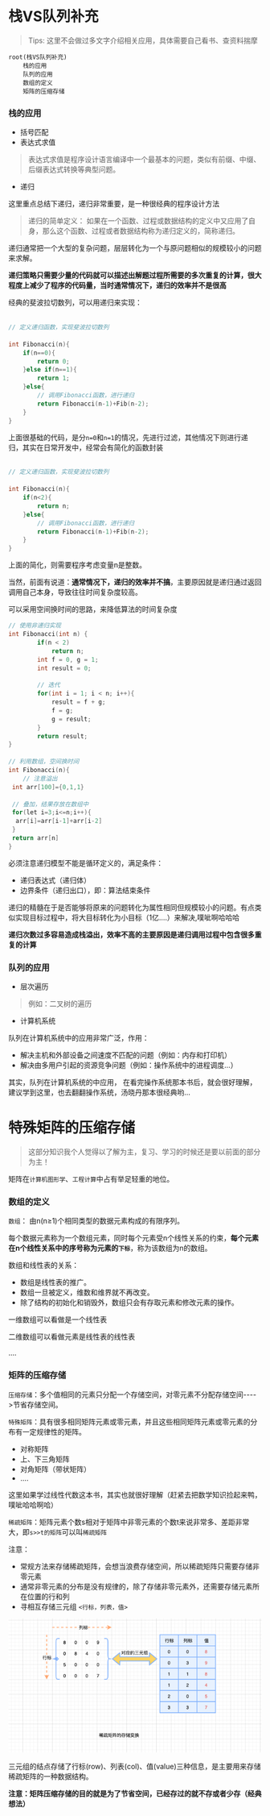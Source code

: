 
# 栈VS队列补充

> Tips: 这里不会做过多文字介绍相关应用，具体需要自己看书、查资料揣摩

```mindmap
root(栈VS队列补充)
    栈的应用
    队列的应用
    数组的定义
    矩阵的压缩存储
```

### 栈的应用

- 括号匹配
- 表达式求值

> 表达式求值是程序设计语言编译中一个最基本的问题，类似有前缀、中缀、后缀表达式转换等典型问题。

- 递归

这里重点总结下递归，递归非常重要，是一种很经典的程序设计方法

> 递归的简单定义： 如果在一个函数、过程或数据结构的定义中又应用了自身，那么这个函数、过程或者数据结构称为递归定义的，简称递归。

递归通常把一个大型的复杂问题，层层转化为一个与原问题相似的规模较小的问题来求解。

**递归策略只需要少量的代码就可以描述出解题过程所需要的多次重复的计算，很大程度上减少了程序的代码量，当时通常情况下，递归的效率并不是很高**

经典的斐波拉切数列，可以用递归来实现：

```cpp

// 定义递归函数，实现斐波拉切数列

int Fibonacci(n){
    if(n==0){
        return 0;
    }else if(n==1){
        return 1;
    }else{
        // 调用Fibonacci函数，进行递归
        return Fibonacci(n-1)+Fib(n-2);
    }
}


```

上面很基础的代码，是分`n=0`和`n=1`的情况，先进行过滤，其他情况下则进行递归，其实在日常开发中，经常会有简化的函数封装

```cpp

// 定义递归函数，实现斐波拉切数列

int Fibonacci(n){
    if(n<2){
        return n;
    }else{
        // 调用Fibonacci函数，进行递归
        return Fibonacci(n-1)+Fib(n-2);
    }
}

```

上面的简化，则需要程序考虑变量n是整数。

当然，前面有说道：**通常情况下，递归的效率并不搞**，主要原因就是递归通过返回调用自己本身，导致往往时间复杂度较高。

可以采用空间换时间的思路，来降低算法的时间复杂度

```cpp
// 使用非递归实现
int Fibonacci(int n) {
        if(n < 2)
            return n;
        int f = 0, g = 1;
        int result = 0;
        
        // 迭代
        for(int i = 1; i < n; i++){
            result = f + g;
            f = g;
            g = result;
        }
        return result;
}

// 利用数组，空间换时间
int Fibonacci(n){
    // 注意溢出
 int arr[100]={0,1,1}
 
 // 叠加，结果存放在数组中
 for(let i=3;i<=n;i++){
  arr[i]=arr[i-1]+arr[i-2]
 }
 return arr[n]
}

```

必须注意递归模型不能是循环定义的，满足条件：

- 递归表达式（递归体）
- 边界条件（递归出口），即：算法结束条件

递归的精髓在于是否能够将原来的问题转化为属性相同但规模较小的问题。有点类似实现目标过程中，将大目标转化为小目标（1亿....）来解决,噗呲啊哈哈哈

**递归次数过多容易造成栈溢出，效率不高的主要原因是递归调用过程中包含很多重复的计算**

### 队列的应用

- 层次遍历

> 例如：二叉树的遍历

- 计算机系统

队列在计算机系统中的应用非常广泛，作用：

- 解决主机和外部设备之间速度不匹配的问题（例如：内存和打印机）
- 解决由多用户引起的资源竞争问题（例如：操作系统中的进程调度...）

其实，队列在计算机系统的中应用， 在看完操作系统那本书后，就会很好理解，建议学到这里，也去翻翻操作系统，汤晓丹那本很经典哟...

# 特殊矩阵的压缩存储

> 这部分知识我个人觉得以了解为主，复习、学习的时候还是要以前面的部分为主！

矩阵在`计算机图形学`、`工程计算`中占有举足轻重的地位。

### 数组的定义

`数组`： 由n(n≥1)个相同类型的数据元素构成的有限序列。

每个数据元素称为一个数组元素，同时每个元素受n个线性关系的约束，**每个元素在n个线性关系中的序号称为元素的`下标`**，称为该数组为n的数组。

数组和线性表的关系：

- 数组是线性表的推广。
- 数组一旦被定义，维数和维界就不再改变。
- 除了结构的初始化和销毁外，数组只会有存取元素和修改元素的操作。

一维数组可以看做是一个线性表

二维数组可以看做元素是线性表的线性表

....

### 矩阵的压缩存储

`压缩存储`：多个值相同的元素只分配一个存储空间，对零元素不分配存储空间---->节省存储空间。

`特殊矩阵`：具有很多相同矩阵元素或零元素，并且这些相同矩阵元素或零元素的分布有一定规律性的矩阵。

- 对称矩阵
- 上、下三角矩阵
- 对角矩阵（带状矩阵）
- ....

这里如果学过线性代数这本书，其实也就很好理解（赶紧去把数学知识捡起来鸭，噗呲哈哈啊哈）

`稀疏矩阵`：矩阵元素个数s相对于矩阵中非零元素的个数t来说非常多、差距非常大，即`s>>t的矩阵`可以叫`稀疏矩阵`

注意：

- 常规方法来存储稀疏矩阵，会想当浪费存储空间，所以稀疏矩阵只需要存储非零元素
- 通常非零元素的分布是没有规律的，除了存储非零元素外，还需要存储元素所在位置的行和列
- 寻相互存储三元组 `<行标，列表，值>`

![](./images/稀疏矩阵的存储变换.png)

三元组的结点存储了行标(row)、列表(col)、值(value)三种信息，是主要用来存储稀疏矩阵的一种数据结构。

**注意：矩阵压缩存储的目的就是为了节省空间，已经存过的就不存或者少存（经典想法）**
